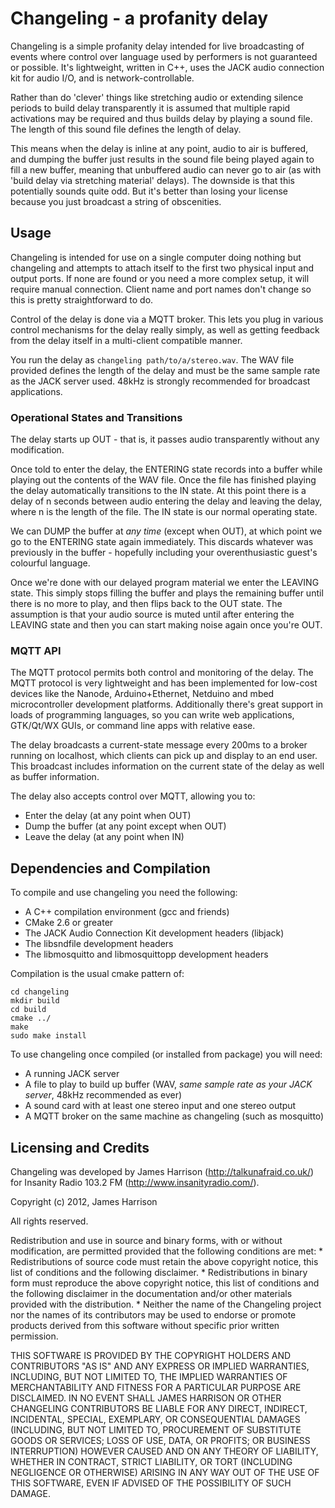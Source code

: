 # Changeling - a profanity delay

Changeling is a simple profanity delay intended for live broadcasting of events where control over language used by performers is not guaranteed or possible. It's lightweight, written in C++, uses the JACK audio connection kit for audio I/O, and is network-controllable.

Rather than do 'clever' things like stretching audio or extending silence periods to build delay transparently it is assumed that multiple rapid activations may be required and thus builds delay by playing a sound file. The length of this sound file defines the length of delay. 

This means when the delay is inline at any point, audio to air is buffered, and dumping the buffer just results in the sound file being played again to fill a new buffer, meaning that unbuffered audio can never go to air (as with 'build delay via stretching material' delays). The downside is that this potentially sounds quite odd. But it's better than losing your license because you just broadcast a string of obscenities.

## Usage

Changeling is intended for use on a single computer doing nothing but changeling and attempts to attach itself to the first two physical input and output ports. If none are found or you need a more complex setup, it will require manual connection. Client name and port names don't change so this is pretty straightforward to do.

Control of the delay is done via a MQTT broker. This lets you plug in various control mechanisms for the delay really simply, as well as getting feedback from the delay itself in a multi-client compatible manner.

You run the delay as ```changeling path/to/a/stereo.wav```. The WAV file provided defines the length of the delay and must be the same sample rate as the JACK server used. 48kHz is strongly recommended for broadcast applications.

### Operational States and Transitions

The delay starts up OUT - that is, it passes audio transparently without any modification.

Once told to enter the delay, the ENTERING state records into a buffer while playing out the contents of the WAV file. Once the file has finished playing the delay automatically transitions to the IN state. At this point there is a delay of n seconds between audio entering the delay and leaving the delay, where n is the length of the file. The IN state is our normal operating state.

We can DUMP the buffer at _any time_ (except when OUT), at which point we go to the ENTERING state again immediately. This discards whatever was previously in the buffer - hopefully including your overenthusiastic guest's colourful language.

Once we're done with our delayed program material we enter the LEAVING state. This simply stops filling the buffer and plays the remaining buffer until there is no more to play, and then flips back to the OUT state. The assumption is that your audio source is muted until after entering the LEAVING state and then you can start making noise again once you're OUT.

### MQTT API

The MQTT protocol permits both control and monitoring of the delay. The MQTT protocol is very lightweight and has been implemented for low-cost devices like the Nanode, Arduino+Ethernet, Netduino and mbed microcontroller development platforms. Additionally there's great support in loads of programming languages, so you can write web applications, GTK/Qt/WX GUIs, or command line apps with relative ease.

The delay broadcasts a current-state message every 200ms to a broker running on localhost, which clients can pick up and display to an end user. This broadcast includes information on the current state of the delay as well as buffer information.

The delay also accepts control over MQTT, allowing you to:

* Enter the delay (at any point when OUT)
* Dump the buffer (at any point except when OUT)
* Leave the delay (at any point when IN)

## Dependencies and Compilation

To compile and use changeling you need the following:

* A C++ compilation environment (gcc and friends)
* CMake 2.6 or greater
* The JACK Audio Connection Kit development headers (libjack)
* The libsndfile development headers
* The libmosquitto and libmosquittopp development headers

Compilation is the usual cmake pattern of:
    
    cd changeling
    mkdir build
    cd build
    cmake ../
    make
    sudo make install

To use changeling once compiled (or installed from package) you will need:

* A running JACK server
* A file to play to build up buffer (WAV, _same sample rate as your JACK server_, 48kHz recommended as ever)
* A sound card with at least one stereo input and one stereo output
* A MQTT broker on the same machine as changeling (such as mosquitto)


## Licensing and Credits

Changeling was developed by James Harrison (http://talkunafraid.co.uk/) for Insanity Radio 103.2 FM (http://www.insanityradio.com/).

Copyright (c) 2012, James Harrison

All rights reserved.

Redistribution and use in source and binary forms, with or without modification, are permitted provided that the following  conditions are met:
    * Redistributions of source code must retain the above copyright notice, this list of conditions and the following disclaimer.
    * Redistributions in binary form must reproduce the above copyright notice, this list of conditions and the following disclaimer in the documentation and/or other materials provided with the distribution.
    * Neither the name of the Changeling project nor the names of its contributors may be used to endorse or promote products derived from this software without specific prior written permission.

THIS SOFTWARE IS PROVIDED BY THE COPYRIGHT HOLDERS AND CONTRIBUTORS "AS IS" AND ANY EXPRESS OR IMPLIED WARRANTIES, INCLUDING, BUT NOT LIMITED TO, THE IMPLIED WARRANTIES OF MERCHANTABILITY AND FITNESS FOR A PARTICULAR PURPOSE ARE DISCLAIMED. IN NO EVENT SHALL JAMES HARRISON OR OTHER CHANGELING CONTRIBUTORS BE LIABLE FOR ANY DIRECT, INDIRECT, INCIDENTAL, SPECIAL, EXEMPLARY, OR CONSEQUENTIAL DAMAGES (INCLUDING, BUT NOT LIMITED TO, PROCUREMENT OF SUBSTITUTE GOODS OR SERVICES; LOSS OF USE, DATA, OR PROFITS; OR BUSINESS INTERRUPTION) HOWEVER CAUSED AND ON ANY THEORY OF LIABILITY, WHETHER IN CONTRACT, STRICT LIABILITY, OR TORT (INCLUDING NEGLIGENCE OR OTHERWISE) ARISING IN ANY WAY OUT OF THE USE OF THIS SOFTWARE, EVEN IF ADVISED OF THE POSSIBILITY OF SUCH DAMAGE.
